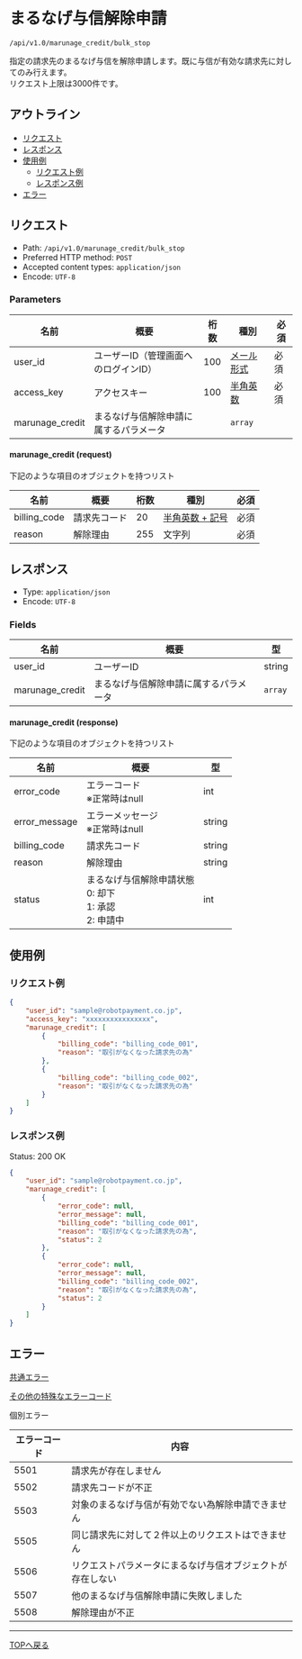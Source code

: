 # まるなげ与信解除申請

`/api/v1.0/marunage_credit/bulk_stop`

指定の請求先のまるなげ与信を解除申請します。既に与信が有効な請求先に対してのみ行えます。<br>リクエスト上限は3000件です。

## アウトライン

- [リクエスト](#リクエスト)
- [レスポンス](#レスポンス)
- [使用例](#使用例)
  - [リクエスト例](#リクエスト例)
  - [レスポンス例](#レスポンス例)
- [エラー](#エラー)

## リクエスト
- Path: `/api/v1.0/marunage_credit/bulk_stop`
- Preferred HTTP method: `POST`
- Accepted content types: `application/json`
- Encode: `UTF-8`

### Parameters

| 名前            | 概要                               | 桁数 | 種別                             | 必須 |
| ----------------| ----------------------------------| ---- | -------------------------------- | --- |
| user_id         | ユーザーID（管理画面へのログインID） | 100  | [メール形式](../../index.md#種別) | 必須 |
| access_key      | アクセスキー                       | 100  | [半角英数](../../index.md#種別)   | 必須 |
| marunage_credit | まるなげ与信解除申請に属するパラメータ   |      | `array`                          |      |

#### marunage_credit (request)

下記のような項目のオブジェクトを持つリスト

| 名前         | 概要         | 桁数 | 種別                                  | 必須 |
| -------------| ------------| -----| ------------------------------------- | --- |
| billing_code | 請求先コード | 20   | [半角英数 + 記号](../../index.md#種別) | 必須 |
| reason | 解除理由 | 255   | 文字列 | 必須 |



## レスポンス

- Type: `application/json`
- Encode: `UTF-8`

### Fields

| 名前            | 概要                             | 型      |
| ----------------| ------------------------------- | ------- |
| user_id         | ユーザーID                       | string  |
| marunage_credit | まるなげ与信解除申請に属するパラメータ | `array` |

#### marunage_credit (response)

下記のような項目のオブジェクトを持つリスト

| 名前           | 概要                              | 型      |
| --------------| ----------------------------------| ------- |
| error_code    | エラーコード<br> ※正常時はnull     | int     |
| error_message | エラーメッセージ<br> ※正常時はnull | string  |
| billing_code  | 請求先コード                       | string  |
| reason        | 解除理由                       | string  |
| status        | まるなげ与信解除申請状態<br> 0: 却下<br> 1: 承認<br> 2: 申請中 | int      |


## 使用例

### リクエスト例

```json
{
    "user_id": "sample@robotpayment.co.jp",
    "access_key": "xxxxxxxxxxxxxxxx",
    "marunage_credit": [
        {
            "billing_code": "billing_code_001",
            "reason": "取引がなくなった請求先の為"
        },
        {
            "billing_code": "billing_code_002",
            "reason": "取引がなくなった請求先の為"
        }
    ]
}
```

### レスポンス例

Status: 200 OK

```json
{
    "user_id": "sample@robotpayment.co.jp",
    "marunage_credit": [
        {
            "error_code": null,
            "error_message": null,
            "billing_code": "billing_code_001",
            "reason": "取引がなくなった請求先の為",
            "status": 2
        },
        {
            "error_code": null,
            "error_message": null,
            "billing_code": "billing_code_002",
            "reason": "取引がなくなった請求先の為",
            "status": 2
        }
    ]
}
```

## エラー

[共通エラー](../../index.md#共通エラー)

[その他の特殊なエラーコード](../../index.md#その他の特殊なエラーコード)

個別エラー

| エラーコード | 内容                                                   |
| ------------ | ----------------------------------------------------- |
| 5501         | 請求先が存在しません                                    |
| 5502         | 請求先コードが不正                                      |
| 5503         | 対象のまるなげ与信が有効でない為解除申請できません            |
| 5505         | 同じ請求先に対して２件以上のリクエストはできません      　 |
| 5506         | リクエストパラメータにまるなげ与信オブジェクトが存在しない |
| 5507         | 他のまるなげ与信解除申請に失敗しました                       |
| 5508         | 解除理由が不正                                      |

----

[TOPへ戻る](../../index.md)